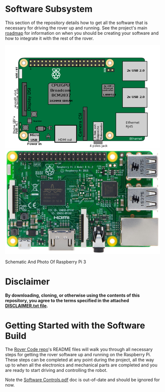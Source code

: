 # Software Subsystem
This section of the repository details how to get all the software that is necessary for driving the rover up and running. See the project's main [roadmap](https://github.com/nasa-jpl/open-source-rover/blob/master/images/roadmap.png) for information on when you should be creating your software and how to integrate it with the rest of the rover.

![6 Wheel Rover](images/rpi3.png) ![6 Wheel Rover](images/rpi3noncartoon.jpg)

Schematic And Photo Of Raspberry Pi 3

# Disclaimer
**By downloading, cloning, or otherwise using the contents of this repository, you agree to the terms specified in the attached [DISCLAIMER.txt file](/DISCLAIMER.txt).**


# Getting Started with the Software Build
The [Rover Code repo](https://github.com/nasa-jpl/osr-rover-code)'s README files will walk you through all necessary steps for getting the rover software up and running on the Raspberry Pi. These steps can be completed at any point during the project, all the way up to when all the electronics and mechanical parts are completed and you are ready to start driving and controlling the robot.

Note the [Software Controls.pdf](Software%20Controls.pdf) doc is out-of-date and should be ignored for now.
